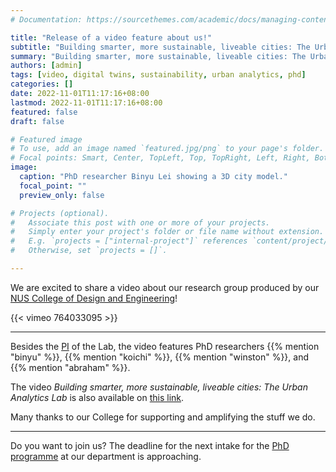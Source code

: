 ```yaml
---
# Documentation: https://sourcethemes.com/academic/docs/managing-content/

title: "Release of a video feature about us!"
subtitle: "Building smarter, more sustainable, liveable cities: The Urban Analytics Lab."
summary: "Building smarter, more sustainable, liveable cities: The Urban Analytics Lab."
authors: [admin]
tags: [video, digital twins, sustainability, urban analytics, phd]
categories: []
date: 2022-11-01T11:17:16+08:00
lastmod: 2022-11-01T11:17:16+08:00
featured: false
draft: false

# Featured image
# To use, add an image named `featured.jpg/png` to your page's folder.
# Focal points: Smart, Center, TopLeft, Top, TopRight, Left, Right, BottomLeft, Bottom, BottomRight.
image:
  caption: "PhD researcher Binyu Lei showing a 3D city model."
  focal_point: ""
  preview_only: false

# Projects (optional).
#   Associate this post with one or more of your projects.
#   Simply enter your project's folder or file name without extension.
#   E.g. `projects = ["internal-project"]` references `content/project/deep-learning/index.md`.
#   Otherwise, set `projects = []`.

---
```


We are excited to share a video about our research group produced by our [NUS College of Design and Engineering](https://cde.nus.edu.sg)!

{{< vimeo 764033095 >}}

---

Besides the [PI](/authors/filip/) of the Lab, the video features PhD researchers {{% mention "binyu" %}}, {{% mention "koichi" %}}, {{% mention "winston" %}}, and {{% mention "abraham" %}}.

The video _Building smarter, more sustainable, liveable cities: The Urban Analytics Lab_ is also available on [this link](https://vimeo.com/764033095).

Many thanks to our College for supporting and amplifying the stuff we do.

---

Do you want to join us?
The deadline for the next intake for the [PhD programme](/opportunities/phd) at our department is approaching. 
